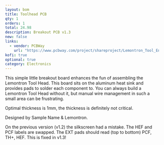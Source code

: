 ```yaml
---
layout: bom
title: Toolhead PCB
qty: 1
orders: 1
total: 24.98
description: Breakout PCB v1.3
new: false
links: 
  - vendor: PCBWay
    url: "https://www.pcbway.com/project/shareproject/Lemontron_Tool_End_Breakout_Board_f0f9f248.html"
kofi: true
optional: true
category: Electronics
---
```


This simple little breakout board enhances the fun of assembling the Lemontron Tool Head. This board sits on the
aluminum heat sink and provides pads to solder each component to. You can always build a Lemontron Tool Head without it,
but manual wire management in such a small area can be frustrating.

Optimal thickness is 1mm, the thickness is definitely not critical.

Designed by Sample Name & Lemontron.

On the previous version (v1.2) the silkscreen had a mistake. The HEF and PCF labels are swapped. The EXT pads should
read (top to bottom) PCF, TH+, HEF. This is fixed in v1.3!